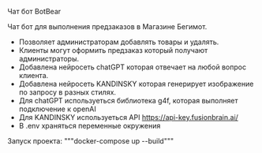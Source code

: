Чат бот BotBear

Чат бот для выполнения предзаказов в Магазине Бегимот.

- Позволяет администраторам добавлять товары и удалять.
- Клиенты могут оформить предзаказ который получают администраторы.
- Добавлена нейросеть chatGPT которая отвечает на любой вопрос клиента.
- Добавлена нейросеть KANDINSKY которая генерирует изображение по запросу в разных стилях.
- Для chatGPT используеться библиотека g4f, которая выполняет подключение к openAI
- Для KANDINSKY используеться API https://api-key.fusionbrain.ai/
- В .env храняться переменные окружения

Запуск проекта:
"""docker-compose up --build"""
